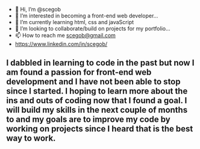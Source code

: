 - 👋 Hi, I’m @scegob
- 👀 I’m interested in becoming a front-end web developer...
- 🌱 I’m currently learning html, css and javaScript
- 💞️ I’m looking to collaborate/build on projects for my portfolio...
- 📫 How to reach me scegob@gmail.com
- https://www.linkedin.com/in/scegob/

I dabbled in learning to code in the past but now I am found a passion for front-end web development and I have not been able to stop since I started. I hoping to learn more about the ins and outs of coding now that I found a goal. I will build my skills in the next couple of months to and my goals are to improve my code by working on projects since I heard that is the best way to work.
- 

<!---
scegob/scegob is a ✨ special ✨ repository because its `README.md` (this file) appears on your GitHub profile.
You can click the Preview link to take a look at your changes.
--->
